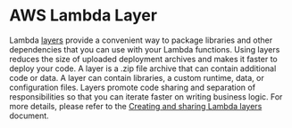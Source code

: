 # AWS Lambda Layer

Lambda [layers](https://docs.aws.amazon.com/lambda/latest/dg/gettingstarted-concepts.html#gettingstarted-concepts-layer) provide a convenient way to package libraries and other dependencies that you can use with your Lambda functions. Using layers reduces the size of uploaded deployment archives and makes it faster to deploy your code. A layer is a .zip file archive that can contain additional code or data. A layer can contain libraries, a custom runtime, data, or configuration files. Layers promote code sharing and separation of responsibilities so that you can iterate faster on writing business logic. For more details, please refer to the [Creating and sharing Lambda layers](https://docs.aws.amazon.com/lambda/latest/dg/configuration-layers.html) document.
